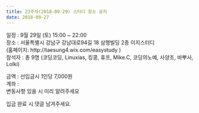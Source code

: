 ```yaml
---
title: 23주차(2018-09-29) 스터디 장소 공지
date: 2018-09-27
---
```


<p>
일정 : 9월 29일 (토) 15:00 ~ 22:00<br>
장소 : 서울특별시 강남구 강남대로94길 18 삼행빌딩 2층 이지스터디<br>
        (홈페이지: http://taesung4.wix.com/easystudy )<br>
참석자 : 총 9명 (코딩코딩, Linuxias, 킹콩, 휴프, Mike.C, 코딩의노예, 사양조, 바뿌사, Lolki)
</p><p>
금액 : 선입금시 1인당 7,000원<br>
계좌 : <br>
변동사항 있을 시 미리 알려주세요
</p><p>
입금 완료 시 댓글 남겨주세요.
</p>
